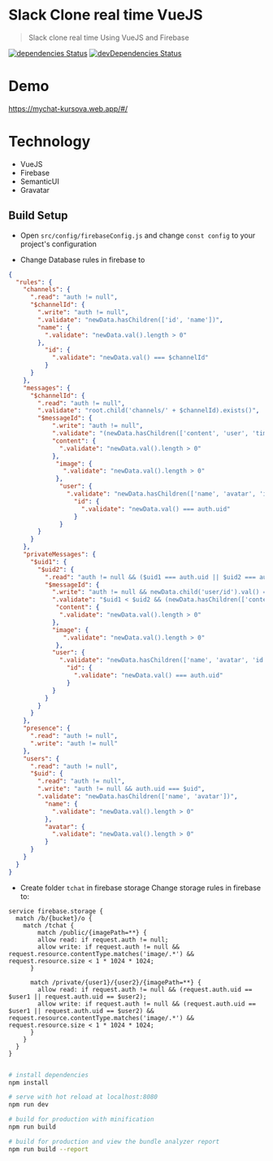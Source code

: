 # Slack Clone real time VueJS

> Slack clone real time Using VueJS and Firebase

[![dependencies Status](https://david-dm.org/ittus/vuejs-slack-clone-realtime/status.svg)](https://david-dm.org/ittus/vuejs-slack-clone-realtime)    [![devDependencies Status](https://david-dm.org/ittus/vuejs-slack-clone-realtime/dev-status.svg)](https://david-dm.org/ittus/vuejs-slack-clone-realtime?type=dev)

# Demo
https://mychat-kursova.web.app/#/

# Technology
- VueJS
- Firebase
- SemanticUI
- Gravatar

## Build Setup

- Open `src/config/firebaseConfig.js` and change `const config` to your project's configuration

- Change Database rules in firebase to

```json
{
  "rules": {
    "channels": {
      ".read": "auth != null",
      "$channelId": {
        ".write": "auth != null",
        ".validate": "newData.hasChildren(['id', 'name'])",
        "name": {
          ".validate": "newData.val().length > 0"
        },
          "id": {
            ".validate": "newData.val() === $channelId"
          }
      }
    },
    "messages": {
      "$channelId": {
        ".read": "auth != null",
        ".validate": "root.child('channels/' + $channelId).exists()",
        "$messageId": {
          	".write": "auth != null",
            ".validate": "(newData.hasChildren(['content', 'user', 'timestamp']) && !newData.hasChildren(['image'])) || (newData.hasChildren(['image', 'user', 'timestamp']) && !newData.hasChildren(['content']))",
            "content": {
              ".validate": "newData.val().length > 0"
            },
             "image": {
               ".validate": "newData.val().length > 0"
             },
              "user": {
                ".validate": "newData.hasChildren(['name', 'avatar', 'id'])",
                  "id": {
                    ".validate": "newData.val() === auth.uid"
                  }
              }
        }
      }
    },
    "privateMessages": {
      "$uid1": {
        "$uid2": {
          ".read": "auth != null && ($uid1 === auth.uid || $uid2 === auth.uid)",
          "$messageId": {
            ".write": "auth != null && newData.child('user/id').val() === auth.uid",
            ".validate": "$uid1 < $uid2 && (newData.hasChildren(['content', 'user', 'timestamp']) && !newData.hasChildren(['image'])) || (newData.hasChildren(['image', 'user', 'timestamp']) && !newData.hasChildren(['content']))",
             "content": {
              ".validate": "newData.val().length > 0"
            },
            "image": {
               ".validate": "newData.val().length > 0"
             },
            "user": {
              ".validate": "newData.hasChildren(['name', 'avatar', 'id'])",
                "id": {
                  ".validate": "newData.val() === auth.uid"
                }
            }
          }
        }
      }
    },
    "presence": {
      ".read": "auth != null",
      ".write": "auth != null"
    },
    "users": {
      ".read": "auth != null",
      "$uid": {
        ".read": "auth != null",
        ".write": "auth != null && auth.uid === $uid",
        ".validate": "newData.hasChildren(['name', 'avatar'])",
          "name": {
            ".validate": "newData.val().length > 0"
          },
          "avatar": {
            ".validate": "newData.val().length > 0"
          }
      }
    }
  }
}
```

- Create folder `tchat` in firebase storage
Change storage rules in firebase to:
```
service firebase.storage {
  match /b/{bucket}/o {
    match /tchat {
    	match /public/{imagePath=**} {
      	allow read: if request.auth != null;
        allow write: if request.auth != null && request.resource.contentType.matches('image/.*') && request.resource.size < 1 * 1024 * 1024;
      }

      match /private/{user1}/{user2}/{imagePath=**} {
      	allow read: if request.auth != null && (request.auth.uid == $user1 || request.auth.uid == $user2);
        allow write: if request.auth != null && (request.auth.uid == $user1 || request.auth.uid == $user2) && request.resource.contentType.matches('image/.*') && request.resource.size < 1 * 1024 * 1024;
      }
    }
  }
}


```


``` bash
# install dependencies
npm install

# serve with hot reload at localhost:8080
npm run dev

# build for production with minification
npm run build

# build for production and view the bundle analyzer report
npm run build --report
```

